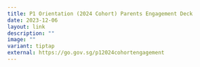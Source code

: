 ```yaml
---
title: P1 Orientation (2024 Cohort) Parents Engagement Deck
date: 2023-12-06
layout: link
description: ""
image: ""
variant: tiptap
external: https://go.gov.sg/p12024cohortengagement
---
```


